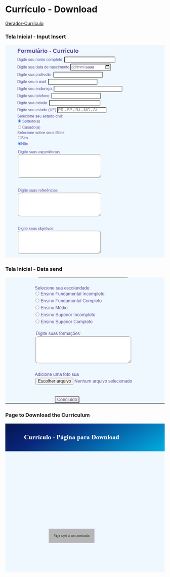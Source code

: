 # Currículo - Download

[Gerador-Currículo](http://andreyg.profrodolfo.com.br/)

### Tela Inicial - Input Insert

![](img/1.png)

### Tela Inicial - Data send

![](img/2.png)


### Page to Download the Curriculum
![](img/3.png)
